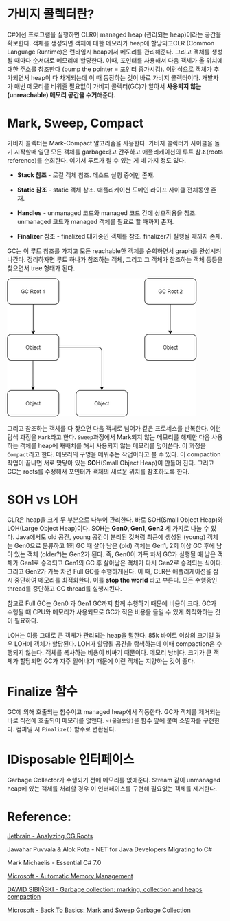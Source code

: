 # 가비지 콜렉터란?

C#에선 프로그램을 실행하면 CLR이 managed heap (관리되는 heap)이라는 공간을 확보한다. 객체를 생성되면 객체에 대한 메모리가 heap에 할당되고CLR (Common Language Runtime)은 런타임시 heap에서 메모리를 관리해준다. 그리고 객체를 생성될 때마다 순서대로 메모리에 할당한다. 이때, 포인터를 사용해서 다음 객체가 올 위치에 대한 주소를 참조한다 (bump the pointer = 포인터 증가시킴). 이런식으로 객체가 추가되면서 heap이 다 차게되는데 이 때 등장하는 것이 바로 가비지 콜렉터이다. 개발자가 매번 메모리를 비워줄 필요없이 가비지 콜렉터(GC)가 알아서 **사용되지 않는(unreachable) 메모리 공간을 수거**해준다.

# Mark, Sweep, Compact

가비지 콜렉터는 Mark-Compact 알고리즘을 사용한다. 가비지 콜렉터가 사이클을 돌기 시작할때 일단 모든 객체를 garbage라고 간주하고 애플리케이션의 루트 참조(roots reference)를 순회한다. 여기서 루트가 될 수 있는 게 네 가지 정도 있다.

-   **Stack 참조** - 로컬 객체 참조. 메소드 실행 중에만 존재.
    
-   **Static 참조** - static 객체 참조. 애플리케이션 도메인 라이프 사이클 전체동안 존재.
    
-   **Handles** - unmanaged 코드와 managed 코드 간에 상호작용을 참조. unmanaged 코드가 managed 객체를 필요로 할 때까지 존재.
    
-   **Finalizer** 참조 - finalized 대기중인 객체를 참조. finalizer가 실행될 때까지 존재.
    

GC는 이 루트 참조를 가지고 모든 reachable한 객체를 순회하면서 graph를 완성시켜 나간다. 정리하자면 루트 하나가 참조하는 객체, 그리고 그 객체가 참조하는 객체 등등을 찾으면서 tree 형태가 된다.

![GC Root Tree](images/gc.png)

그리고 참조하는 객체를 다 찾으면 다음 객체로 넘어가 같은 프로세스를 반복한다. 이런 탐색 과정을 `Mark`라고 한다. `Sweep`과정에서 Mark되지 않는 메모리를 해제한 다음 사용하는 객체를 heap에 재배치를 해서 사용되지 않는 메모리를 덮어쓴다. 이 과정을 `Compact`라고 한다. 메모리의 구멍을 메워주는 작업이라고 볼 수 있다. 이 compaction 작업이 끝나면 서로 맞닿아 있는 **SOH**(Small Object Heap)이 만들어 진다. 그리고 GC는 roots를 수정해서 포인터가 객체의 새로운 위치를 참조하도록 한다.

# SOH vs LOH

CLR은 heap을 크게 두 부분으로 나누어 관리한다. 바로 SOH(Small Object Heap)와 LOH(Large Object Heap)이다. SOH는 **Gen0, Gen1, Gen2** 세 가지로 나눌 수 있다. Java에서도 old 공간, young 공간이 분리된 것처럼 최근에 생성된 (young) 객체는 Gen0으로 분류하고 1회 GC 때 살아 남은 (old) 객체는 Gen1, 2회 이상 GC 후에 남아 있는 객체 (older?)는 Gen2가 된다. 즉, Gen0이 가득 차서 GC가 실행될 때 남은 객체가 Gen1로 승격되고 Gen1의 GC 후 살아남은 객체가 다시 Gen2로 승격되는 식이다. 그리고 Gen2가 가득 차면 Full GC를 수행하게된다. 이 때, CLR은 애플리케이션을 잠시 중단하여 메모리를 최적화한다. 이를 **stop the world** 라고 부른다. 모든 수행중인 thread를 중단하고 GC thread를 실행시킨다.

참고로 Full GC는 Gen0 과 Gen1 GC까지 함께 수행하기 때문에 비용이 크다. GC가 수행될 때 CPU와 메모리가 사용되므로 GC가 적은 비용을 들일 수 있게 최적화하는 것이 필요하다.

LOH는 이름 그대로 큰 객체가 관리되는 heap을 말한다. 85k 바이트 이상의 크기일 경우 LOH에 객체가 할당된다. LOH가 할당될 공간을 탐색하는데 이때 compaction은 수행되지 않는다. 객체를 복사하는 비용이 비싸기 때문이다. 메모리 낭비다. 크기가 큰 객체가 할당되면 GC가 자주 일어나기 때문에 이런 객체는 지양하는 것이 좋다.

# Finalize 함수

GC에 의해 호출되는 함수이고 managed heap에서 작동한다. GC가 객체를 제거되는 바로 직전에 호출되어 메모리를 없앤다. `~(물결모양)`을 함수 앞에 붙여 소멸자를 구현한다. 컴파일 시 `Finalize()` 함수로 변환된다.

# IDisposable 인터페이스

Garbage Collector가 수행되기 전에 메모리를 없애준다. Stream 같이 unmanaged heap에 있는 객체를 처리할 경우 이 인터페이스를 구현해 필요없는 객체를 제거한다.

# Reference:

[Jetbrain - Analyzing CG Roots](https://www.jetbrains.com/help/dotmemory/Analyzing_GC_Roots.html)

Jawahar Puvvala & Alok Pota - NET for Java Developers Migrating to C#

Mark Michaelis - Essential C# 7.0

[Microsoft - Automatic Memory Management](https://docs.microsoft.com/en-us/dotnet/standard/automatic-memory-management)

[DAWID SIBIŃSKI - Garbage collection: marking, collection and heaps compaction](https://www.codejourney.net/2018/08/net-internals-05-garbage-collection-marking-collection-and-heaps-compaction/)

[Microsoft - Back To Basics: Mark and Sweep Garbage Collection](https://docs.microsoft.com/ko-kr/archive/blogs/abhinaba/back-to-basics-mark-and-sweep-garbage-collection)